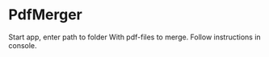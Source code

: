 # PdfMerger

Start app, enter path to folder With pdf-files to merge.
Follow instructions in console.